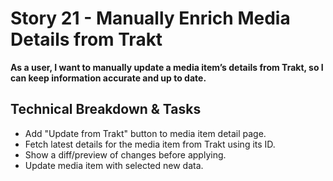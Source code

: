 # Story 21 - Manually Enrich Media Details from Trakt

**As a user, I want to manually update a media item’s details from Trakt, so I can keep information accurate and up to date.**

## Technical Breakdown & Tasks
- Add "Update from Trakt" button to media item detail page.
- Fetch latest details for the media item from Trakt using its ID.
- Show a diff/preview of changes before applying.
- Update media item with selected new data.
